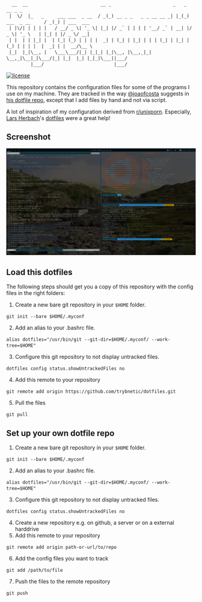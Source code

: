 ```
  __  __                           __ _                       _   _                 __ _ _           
 |  \/  |_   _     ___ ___  _ __  / _(_) __ _ _   _ _ __ __ _| |_(_) ___  _ __     / _(_) | ___  ___ 
 | |\/| | | | |   / __/ _ \| '_ \| |_| |/ _` | | | | '__/ _` | __| |/ _ \| '_ \   | |_| | |/ _ \/ __|
 | |  | | |_| |  | (_| (_) | | | |  _| | (_| | |_| | | | (_| | |_| | (_) | | | |  |  _| | |  __/\__ \
 |_|  |_|\__, |   \___\___/|_| |_|_| |_|\__, |\__,_|_|  \__,_|\__|_|\___/|_| |_|  |_| |_|_|\___||___/
         |___/                          |___/                                                        
```
[![license](https://img.shields.io/github/license/Trybnetic/dotfiles.svg)](https://github.com/Trybnetic/dotfiles/blob/master/LICENSE.txt)

This repository contains the configuration files for some of the programs I use on my machine. 
They are tracked in the way [@joaofcosta](https://github.com/joaofcosta/) suggests in 
[his dotfile repo](https://github.com/joaofcosta/dotfiles), except that I add files by hand 
and not via script.

A lot of inspiration of my configuration derived from 
[r/unixporn](https://www.reddit.com/r/unixporn/). Especially, 
[Lars Herbach](https://github.com/braindump)'s 
[dotfiles](https://github.com/braindump/dotfiles/) were a great help! 

## Screenshot

![screenshot](/.github/screenshot.png)


## Load this dotfiles
The following steps should get you a copy of this repository with the config files in the right folders:

1. Create a new bare git repository in your `$HOME` folder.
```
git init --bare $HOME/.myconf
```
2. Add an alias to your .bashrc file.
```
alias dotfiles="/usr/bin/git --git-dir=$HOME/.myconf/ --work-tree=$HOME"
```
3. Configure this git repository to not display untracked files.
```
dotfiles config status.showUntrackedFiles no
```
4. Add this remote to your repository
```
git remote add origin https://github.com/trybnetic/dotfiles.git
```
5. Pull the files
```
git pull
```

## Set up your own dotfile repo
1. Create a new bare git repository in your `$HOME` folder.
```
git init --bare $HOME/.myconf
```
2. Add an alias to your .bashrc file.
```
alias dotfiles="/usr/bin/git --git-dir=$HOME/.myconf/ --work-tree=$HOME"
```
3. Configure this git repository to not display untracked files.
```
dotfiles config status.showUntrackedFiles no
```
4. Create a new repository e.g. on github, a server or on a external harddrive
5. Add this remote to your repository
```
git remote add origin path-or-url/to/repo
```
6. Add the config files you want to track
```
git add /path/to/file
```
7. Push the files to the remote repository
```
git push
```
